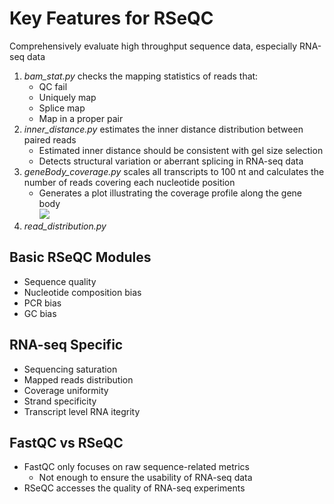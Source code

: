 # Key Features for RSeQC
Comprehensively evaluate high throughput sequence data, especially RNA-seq data

1. *bam_stat.py* checks the mapping statistics of reads that:
    * QC fail
	* Uniquely map
	* Splice map
	* Map in a proper pair
2. *inner_distance.py* estimates the inner distance distribution between paired reads
    * Estimated inner distance should be consistent with gel size selection
	* Detects structural variation or aberrant splicing in RNA-seq data
3. *geneBody_coverage.py* scales all transcripts to 100 nt and calculates the number of reads covering each nucleotide position
    * Generates a plot illustrating the coverage profile along the gene body  
![](https://cloud.githubusercontent.com/assets/11708268/15725008/bce81f50-2817-11e6-9b03-f205bde446f3.png)
4. *read_distribution.py* 

## Basic RSeQC Modules
* Sequence quality
* Nucleotide composition bias
* PCR bias
* GC bias

## RNA-seq Specific
* Sequencing saturation
* Mapped reads distribution
* Coverage uniformity
* Strand specificity
* Transcript level RNA itegrity

## FastQC vs RSeQC
* FastQC only focuses on raw sequence-related metrics
    + Not enough to ensure the usability of RNA-seq data
* RSeQC accesses the quality of RNA-seq experiments
